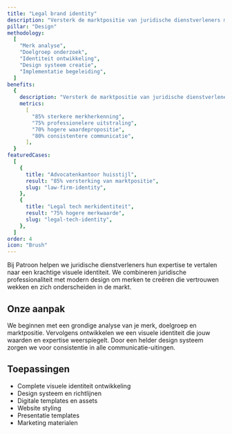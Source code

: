 ```yaml
---
title: "Legal brand identity"
description: "Versterk de marktpositie van juridische dienstverleners met een onderscheidende visuele identiteit"
pillar: "Design"
methodology:
  [
    "Merk analyse",
    "Doelgroep onderzoek",
    "Identiteit ontwikkeling",
    "Design systeem creatie",
    "Implementatie begeleiding",
  ]
benefits:
  {
    description: "Versterk de marktpositie van juridische dienstverleners met 65% door een professionele en onderscheidende merkidentiteit",
    metrics:
      [
        "85% sterkere merkherkenning",
        "75% professionelere uitstraling",
        "70% hogere waardepropositie",
        "80% consistentere communicatie",
      ],
  }
featuredCases:
  [
    {
      title: "Advocatenkantoor huisstijl",
      result: "85% versterking van marktpositie",
      slug: "law-firm-identity",
    },
    {
      title: "Legal tech merkidentiteit",
      result: "75% hogere merkwaarde",
      slug: "legal-tech-identity",
    },
  ]
order: 4
icon: "Brush"
---
```


Bij Patroon helpen we juridische dienstverleners hun expertise te vertalen naar een krachtige visuele identiteit. We combineren juridische professionaliteit met modern design om merken te creëren die vertrouwen wekken en zich onderscheiden in de markt.

## Onze aanpak

We beginnen met een grondige analyse van je merk, doelgroep en marktpositie. Vervolgens ontwikkelen we een visuele identiteit die jouw waarden en expertise weerspiegelt. Door een helder design systeem zorgen we voor consistentie in alle communicatie-uitingen.

## Toepassingen

- Complete visuele identiteit ontwikkeling
- Design systeem en richtlijnen
- Digitale templates en assets
- Website styling
- Presentatie templates
- Marketing materialen
